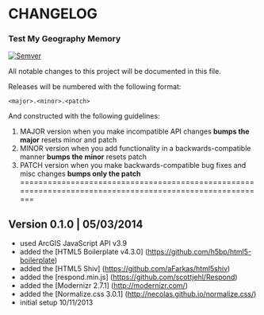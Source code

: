 # CHANGELOG #
### Test My Geography Memory ###

[![Semver](http://img.shields.io/SemVer/2.0.0.png)](http://semver.org/spec/v2.0.0.html)

All notable changes to this project will be documented in this file.

Releases will be numbered with the following format:

`<major>.<minor>.<patch>`

And constructed with the following guidelines:

1. MAJOR version when you make incompatible API changes **bumps the major** resets minor and patch
2. MINOR version when you add functionality in a backwards-compatible manner **bumps the minor** resets patch
3. PATCH version when you make backwards-compatible bug fixes and misc changes **bumps only the patch**
=========================================================================================================


## Version 0.1.0 | 05/03/2014

* used ArcGIS JavaScript API v3.9
* added the [HTML5 Boilerplate v4.3.0] (https://github.com/h5bp/html5-boilerplate)
* added the [HTML5 Shiv] (https://github.com/aFarkas/html5shiv)
* added the [respond.min.js] (https://github.com/scottjehl/Respond)
* added the [Modernizr 2.7.1] (http://modernizr.com/)
* added the [Normalize.css 3.0.1] (http://necolas.github.io/normalize.css/)
* initial setup 10/11/2013


